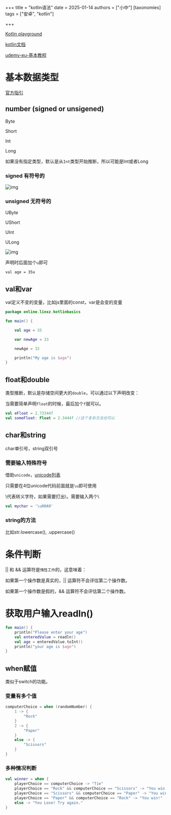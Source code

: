 +++
title = "kotlin语法"
date = 2025-01-14
authors = ["小中"]
[taxonomies]
tags = ["安卓", "kotlin"]

+++

[Kotlin playground](https://play.kotlinlang.org/#eyJ2ZXJzaW9uIjoiMi4xLjAiLCJwbGF0Zm9ybSI6ImphdmEiLCJhcmdzIjoiIiwibm9uZU1hcmtlcnMiOnRydWUsInRoZW1lIjoiaWRlYSIsImNvZGUiOiIvKipcbiAqIFlvdSBjYW4gZWRpdCwgcnVuLCBhbmQgc2hhcmUgdGhpcyBjb2RlLlxuICogcGxheS5rb3RsaW5sYW5nLm9yZ1xuICovXG5mdW4gbWFpbigpIHtcbiAgICBwcmludGxuKFwiSGVsbG8sIHdvcmxkISEhXCIpXG59In0=)


[kotlin文档](https://kotlinlang.org/docs/home.html)

[udemy-eu-基本教程](https://tutorials.eu/exploring-basic-kotlin-syntax-and-structure-day-2-android-14-masterclass/)

# 基本数据类型

[官方指引](https://kotlinlang.org/docs/basic-types.html)

## number (signed or unsigened)

Byte 

Short

Int

Long

如果没有指定类型，默认是从`Int`类型开始推断，所以可能是Int或者Long

### signed 有符号的

![img](https://linxz-aliyun.oss-cn-shenzhen.aliyuncs.com/images/202501141000568.png)

### unsigned 无符号的

UByte

UShort

UInt

ULong

![img](https://linxz-aliyun.oss-cn-shenzhen.aliyuncs.com/images/202501141114494.png)

声明时后面加个`u`即可

`val age = 35u`

## val和var

val定义不变的变量，比如js里面的const，var是会变的变量

```kt
package online.linxz.kotlinbasics

fun main() {

    val age = 35

    var newAge = 33

    newAge = 32

    println("My age is $age")
}

```

## float和double

类型推断，默认是存储空间更大的`double`，可以通过以下声明改变：

当需要简单声明`float`的时候，最后加个`f`就可以。

```kt
val eFloat = 2.73344f
val someFloat: Float = 2.3444f //这个复杂方法也可以
```

## char和string

char单引号，string双引号

### 需要输入特殊符号

借助`unicode`，[unicode列表](https://en.wikipedia.org/wiki/List_of_Unicode_characters)

只需要在4位unicode代码前面就是`\u`即可使用

\代表转义字符，如果需要打出\，需要输入两个\\

```kt
val mychar = '\u00A9'
```

### string的方法

比如str.lowercase(), .uppercase()

# 条件判断

|| 和 && 运算符是`惰性工作`的，这意味着：

如果第一个操作数是真实的，|| 运算符不会评估第二个操作数。

如果第一个操作数是假的，&& 运算符不会评估第二个操作数。

# 获取用户输入readln()

```kt
fun main() {
    println("Please enter your age")
    val enteredValue = readln()
    val age = enteredValue.toInt()
    println("your age is $age")
}
```

## when赋值

类似于switch的功能。

### 变量有多个值

```kt
computerChoice = when (randomNumber) {
    1 -> {
        "Rock"
    }
    2 -> {
        "Paper"
    }
    else -> {
        "Scissors"
    }
}
```

### 多种情况判断

```kt
val winner = when {
    playerChoice == computerChoice -> "Tie"
    playerChoice == "Rock" && computerChoice == "Scissors" -> "You win!"
    playerChoice == "Scissors" && computerChoice == "Paper" -> "You win!"
    playerChoice == "Paper" && computerChoice == "Rock" -> "You win!"
    else -> "You Lose! Try again."
}
```

